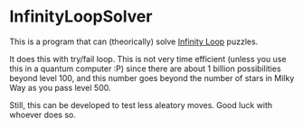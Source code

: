 # InfinityLoopSolver
This is a program that can (theorically) solve [Infinity Loop](https://play.google.com/store/apps/details?id=com.balysv.loop) puzzles.

It does this with try/fail loop. 
This is not very time efficient (unless you use this in a quantum computer :P) since there are about 1 billion possibilities beyond level 100, and this number goes beyond the number of stars in Milky Way as you pass level 500.

Still, this can be developed to test less aleatory moves. Good luck with whoever does so.
